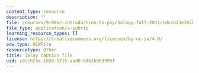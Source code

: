 ```yaml
---
content_type: resource
description: ''
file: /courses/9-00sc-introduction-to-psychology-fall-2011/cdccb23e18305715aad0b862b969995f_vf1U3Nt3HQk.vtt
file_type: application/x-subrip
learning_resource_types: []
license: https://creativecommons.org/licenses/by-nc-sa/4.0/
ocw_type: OCWFile
resourcetype: Other
title: 3play caption file
uid: cdccb23e-1830-5715-aad0-b862b969995f
---
```

